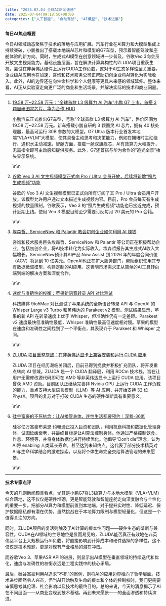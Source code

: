 ```yaml
---
title: "2025.07.04 全球AI新闻速递"
date: 2025-07-04T09:18:56+08:00
categories: ["人工智能", "自动驾驶", "AI模型", "技术进展"]
---
```


**每日AI焦点概要**

今日AI领域动态聚焦于技术的落地与应用扩展。汽车行业在AI算力和大模型集成上持续突破，小鹏推出了搭载本地端AI芯片和模型的G7车型，预示着智能驾驶和座舱体验的新方向。同时，生成式AI模型在创意领域进一步普及，谷歌Veo 3向会员开放文生视频能力。基础设施层面，旨在解决计算异构性的ZLUDA项目重获生机，尝试在非英伟达硬件上运行CUDA工作负载，这对于AI生态多样性至关重要。企业级AI应用也在加速，咨询和技术服务公司正帮助初创企业将AI转化为实际收入。此外，AI的边界还在向生命科学和个人健康等更具未来感的领域延伸。整体来看，AI正从实验室走向更广泛的商业和生活场景，并解决实际的技术和商业问题。

---

1.  [19.58 万~22.58 万元：“全球首款 L3 级算力 AI 汽车”小鹏 G7 上市，首搭 3 颗自研图灵芯片、华为合作 HUD](https://www.ithome.com/0/865/651.htm)

    小鹏汽车正式推出G7车型，号称“全球首款 L3 级算力 AI 汽车”，售价区间为 19.58 万~22.58 万元。新车搭载小鹏自研的 3 颗图灵 AI 芯片，拥有 40 核处理器，最高可运行 30B 参数的大模型。G7 Ultra 版本行业首发本地端“VLA+VLM”大模型，使其具备主动思考和决策能力，例如在拥堵时主动绕行、遇积水主动减速。智舱方面，搭载一舱双旗舰芯，AI有效算力大幅提升，无需指令即可主动感知提供服务。此外，G7还首搭与华为合作的“追光全景”抬头显示系统。

    \n\n

2.  [谷歌 Veo 3 AI 文生视频模型正式向 Pro / Ultra 会员开放，后续将新增“照片生成视频”功能](https://www.ithome.com/0/865/695.htm)

    谷歌的 Veo 3 AI 文生视频模型已正式向所有订阅了其 Pro / Ultra 会员用户开放。该模型允许用户通过文本描述生成视频内容。目前，Pro 会员每天有生成视频的数量限制。谷歌表示，Veo 3 的“照片生成视频”功能也已接近完成，预计近期上线。使用 Veo 3 模型目前至少需要订阅每月 20 美元的 Pro 会籍。

    \n\n

3.  [埃森哲、ServiceNow 和 Palantir 教会初创企业如何利用 AI 赚钱](https://analyticsindiamag.com/ai-features/accenture-servicenow-and-palantir-teach-startups-how-to-make-ai-money/)

    咨询和技术服务巨头埃森哲、ServiceNow 和 Palantir 等公司正在积极帮助企业，包括初创企业，将AI技术转化为实际收入。埃森哲报告其生成式AI收入大幅增长。ServiceNow预计其AI产品 Now Assist 到 2026 年的年度合同价值（ACV）将达到 10 亿美元。OpenAI也正在扩大服务部门，帮助组织使用其专有数据微调模型，构建定制的AI应用。这表明市场需求正从简单的AI工具转向端到端的解决方案和深度合作。

    \n\n

4.  [速度与准确性的权衡：苹果新语音转录 API 对比测试](https://www.ithome.com/0/865/702.htm)

    科技媒体 9to5Mac 对比测试了苹果系统的全新语音转录 API 与 OpenAI 的 Whisper Large v3 Turbo 和英伟达的 Parakeet v2 模型。测试结果显示，苹果的新 API 在转录速度上优于 Whisper，但准确性仍有一定差距。Parakeet v2 速度最快但准确性最低，Whisper 准确性最高但速度相对慢。苹果的模型在速度和准确性之间找到了一个平衡点，其表现介于 Parakeet 和 Whisper 之间。

    \n\n

5.  [ZLUDA 项目重整旗鼓：在非英伟达显卡上兼容安装和运行 CUDA 应用](https://www.ithome.com/0/865/698.htm)

    ZLUDA 项目在经历濒临关闭后，目前已得到挽救并积极扩充团队，将开发重点转向 AI 领域。ZLUDA 是一个 CUDA 翻译层，利用 ROCm 技术栈，旨在让用户无需修改源代码即可在 AMD 等非英伟达显卡上运行 CUDA 应用。该项目曾获 AMD 资助。目前团队正继续完善非 Nvidia GPU 上运行 CUDA 工作负载的能力，重点支持大型语言模型（LLM）等 AI 应用，并开始支持 32 位 PhysX。项目的复苏对于打破 CUDA 生态的硬件垄断具有重要意义。

    \n\n

6.  [硅谷富豪的不死执念：让AI接管身体，连性生活都要预约｜深氪-36氪](https://36kr.com/p/3358576188196871?f=rss)

    硅谷亿万富豪布莱恩·约翰逊正投入巨资和团队，利用抗衰科技和数据化管理身体，试图延缓衰老，并最终目标是让AI算法控制身体。他通过严格控制饮食、作息、环境等，并将身体数据化进行持续优化。他倡导“Don’t die”理念，认为AI将 enabling 人类延长寿命，甚至达到未知终点。这代表了部分技术精英对AI与生命科学结合的激进探索，以及将个体生命完全交给算法管理的未来愿景。

    \n\n

---

**技术专家点评**

今天的几则新闻颇具看点，尤其是小鹏G7将L3级算力与本地大模型（VLA+VLM）结合落地，这不仅仅是硬件堆砌，更是智能驾驶和智能座舱走向深度融合与个性化的重要一步。把部分AI算力和模型前置到本地端，对于提升实时性、降低延迟、保护数据隐私都有潜在优势，虽然挑战在于本地算力限制与模型轻量化，但这是一个值得关注的方向。

同时，ZLUDA项目的复活则触及了AI计算的根本性问题——硬件生态的垄断与兼容性。CUDA在AI领域的主导地位是显而易见的，ZLUDA能否真正有效地在非英伟达平台上大规模运行AI负载，将直接影响到计算成本和硬件选择的多样性。这不仅仅是技术难题，更是对现有产业格局的潜在冲击。

而谷歌Veo 3、苹果ASR API的进展，则显示出AI模型在垂直领域的持续迭代和优化，速度与准确性的权衡永远是工程实践中的核心矛盾。

最后，硅谷富豪利用AI追求“不死”的案例，则将AI的应用边界推向了哲学层面。技术进步固然令人兴奋，但当AI开始触及生命的根本和个体的控制权时，我们更需要审慎思考其伦理、社会影响以及技术的最终目的。总的来说，今天的消息揭示了AI在不同层面——从商业变现到技术基础，再到未来愿景——的全面渗透和持续演进。